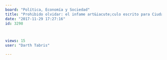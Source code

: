 ```yaml
---
board: "Política, Economía y Sociedad"
title: "Prohibido olvidar: el infame art&iacute;culo escrito para CiudadCSS"
date: "2017-11-29 17:27:16"
id: 3298



views: 15
user: "Darth Tabris"

---
```

